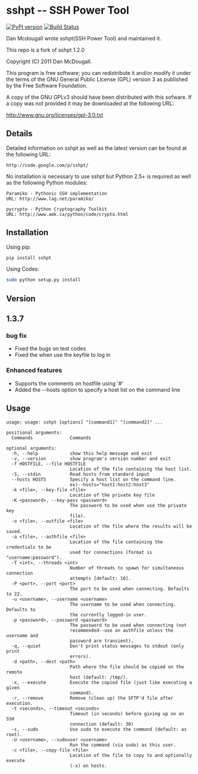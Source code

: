 sshpt -- SSH Power Tool
=======================

[![PyPI version](https://badge.fury.io/py/sshpt.svg)](https://badge.fury.io/py/sshpt)
[![Build Status](https://travis-ci.org/haginara/sshpt.svg?branch=1.3.7)](https://travis-ci.org/haginara/sshpt)

Dan Mcdougall wrote sshpt(SSH Power Tool) and maintained it.

This repo is a fork of sshpt 1.2.0

Copyright (C) 2011 Dan McDougall.

This program is free software; you can redistribute it and/or modify it under the terms of the GNU General Public License (GPL) version 3 as published by the Free Software Foundation.

A copy of the GNU GPLv3 should have been distributed with this sofware. If a copy was not provided it may be downloaded at the following URL:

http://www.gnu.org/licenses/gpl-3.0.txt

Details
-------

Detailed information on sshpt as well as the latest version can be found at the following URL:

```
http://code.google.com/p/sshpt/
```

No installation is necessary to use sshpt but Python 2.5+ is required as well as the following Python modules:

```
Paramiko - Pythonic SSH implementation
URL: http://www.lag.net/paramiko/

pycrypto - Python Cryptography Toolkit
URL: http://www.amk.ca/python/code/crypto.html
```

Installation
------------
Using pip:

```bash
pip install sshpt
```

Using Codes:

```bash
sudo python setup.py install
```



Version
-------

## 1.3.7
### bug fix
 - Fixed the bugs on test codes
 - Fixed the when use the keyfile to log in
 
### Enhanced features
 - Supports the comments on hostfile using '#'
 - Added the --hosts option to specify a host list on the command line


Usage
-----

```
usage: usage: sshpt [options] "[command1]" "[command2]" ...

positional arguments:
  Commands              Commands

optional arguments:
  -h, --help            show this help message and exit
  -v, --version         show program's version number and exit
  -f HOSTFILE, --file HOSTFILE
                        Location of the file containing the host list.
  -S, --stdin           Read hosts from standard input
  --hosts HOSTS         Specify a host list on the command line.
                        ex)--hosts="host1:host2:host3"
  -k <file>, --key-file <file>
                        Location of the private key file
  -K <password>, --key-pass <password>
                        The password to be used when use the private key
                        file).
  -o <file>, --outfile <file>
                        Location of the file where the results will be saved.
  -a <file>, --authfile <file>
                        Location of the file containing the credentials to be
                        used for connections (format is "username:password").
  -T <int>, --threads <int>
                        Number of threads to spawn for simultaneous connection
                        attempts [default: 10].
  -P <port>, --port <port>
                        The port to be used when connecting. Defaults to 22.
  -u <username>, --username <username>
                        The username to be used when connecting. Defaults to
                        the currently logged-in user.
  -p <password>, --password <password>
                        The password to be used when connecting (not
                        recommended--use an authfile unless the username and
                        password are transient).
  -q, --quiet           Don't print status messages to stdout (only print
                        errors).
  -d <path>, --dest <path>
                        Path where the file should be copied on the remote
                        host (default: /tmp/).
  -x, --execute         Execute the copied file (just like executing a given
                        command).
  -r, --remove          Remove (clean up) the SFTP'd file after execution.
  -t <seconds>, --timeout <seconds>
                        Timeout (in seconds) before giving up on an SSH
                        connection (default: 30)
  -s, --sudo            Use sudo to execute the command (default: as root).
  -U <username>, --sudouser <username>
                        Run the command (via sudo) as this user.
  -c <file>, --copy-file <file>
                        Location of the file to copy to and optionally execute
                        (-x) on hosts.
```
